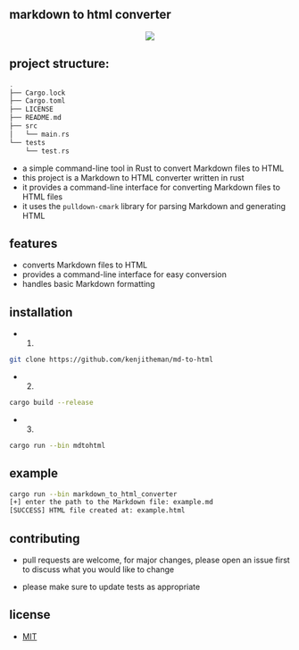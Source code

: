 ## markdown to html converter

<p align="center">
  <a href="https://skillicons.dev">
    <img src="https://skillicons.dev/icons?i=rust" />
  </a>
</p>


## project structure:

```rust
.
├── Cargo.lock
├── Cargo.toml
├── LICENSE
├── README.md
├── src
│   └── main.rs
└── tests
    └── test.rs
```

- a simple command-line tool in Rust to convert Markdown files to HTML
- this project is a Markdown to HTML converter written in rust
- it provides a command-line interface for converting Markdown files to HTML files 
- it uses the `pulldown-cmark` library for parsing Markdown and generating HTML


## features

- converts Markdown files to HTML
- provides a command-line interface for easy conversion
- handles basic Markdown formatting


## installation

- 1.

```sh
git clone https://github.com/kenjitheman/md-to-html
```

- 2.

```sh
cargo build --release
```

- 3.

```sh
cargo run --bin mdtohtml
```

## example

```sh
cargo run --bin markdown_to_html_converter
[+] enter the path to the Markdown file: example.md
[SUCCESS] HTML file created at: example.html
```

## contributing

- pull requests are welcome, for major changes, please open an issue first to
  discuss what you would like to change

- please make sure to update tests as appropriate

## license

- [MIT](https://choosealicense.com/licenses/mit/)
